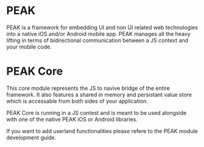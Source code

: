 
# PEAK
PEAK is a framework for embedding UI and non UI related web technologies into a native iOS and/or Android mobile app. PEAK manages all the heavy lifting in terms of bidirectional communication between a JS context and your mobile code. 

# PEAK Core
This core module represents the JS to navive bridge of the entire framework. It also features a shared in memory and persistant value store which is accessable from both sides of your application.

PEAK Core is running in a JS contest and is meant to be used alongside with one of the native PEAK iOS or Android libraries.

If you want to add userland functionalities please refere to the PEAK module development guide.
